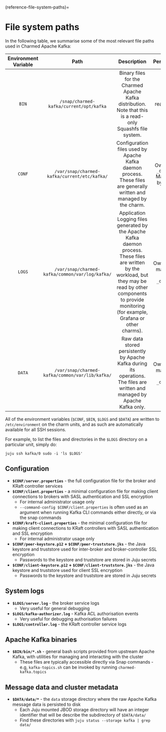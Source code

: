 (reference-file-system-paths)=
# File system paths

In the following table, we summarise some of the most relevant file paths used in Charmed Apache Kafka:

| Environment Variable |                       Path                       |                                                                                                                   Description                                                                                                                   |                Permission                |
|:--------------------:|:------------------------------------------------:|:-----------------------------------------------------------------------------------------------------------------------------------------------------------------------------------------------------------------------------------------------:|:----------------------------------------:|
|         `BIN`        |      `/snap/charmed-kafka/current/opt/kafka`     |                                                                   Binary files for the Charmed Apache Kafka distribution. Note that this is a read-only Squashfs file system.                                                                   |                 read-only                |
|        `CONF`        |   `/var/snap/charmed-kafka/current/etc/kafka/`   |                                                               Configuration files used by Apache Kafka daemon process. These files are generally written and managed by the charm.                                                              | Owned by `_daemon_` Managed by  `charm`  |
|        `LOGS`        |  `/var/snap/charmed-kafka/common/var/log/kafka/` |            Application Logging files generated by the Apache Kafka daemon process.  These files are written by the workload, but they may be read by other  components to provide monitoring (for example, Grafana or other charms).            |      Owned and managed by `_daemon_`     |
|        `DATA`        |  `/var/snap/charmed-kafka/common/var/lib/kafka/` |                                                           Raw data stored persistently by Apache Kafka during its operations. The files are written and managed by Apache Kafka only.                                                           |     Owned and managed by  `_daemon_`     |

All of the environment variables (`$CONF`, `$BIN`, `$LOGS` and `$DATA`) are written to `/etc/environment` on the charm units, and as such are automatically available for all SSH sessions.

For example, to list the files and directories in the `$LOGS` directory on a particular unit, simply do:

```shell
juju ssh kafka/0 sudo -i 'ls $LOGS'
```

## Configuration

- **`$CONF/server.properties`** - the full configuration file for the broker and KRaft controller services
- **`$CONF/client.properties`** - a minimal configuration file for making client connections to brokers with SASL authentication and SSL encryption
    - For internal administrator usage only
    - `--command-config $CONF/client.properties` is often used as an argument when running Kafka CLI commands either directly, or via the snap commands
- **`$CONF/kraft-client.properties`** - the minimal configuration file for making client connections to KRaft controllers with SASL authentication and SSL encryption
    - For internal administrator usage only
- **`$CONF/peer-keystore.p12` + `$CONF/peer-truststore.jks`** - the Java keystore and truststore used for inter-broker and broker-controller SSL encryption
    - Passwords to the keystore and truststore are stored in Juju secrets
- **`$CONF/client-keystore.p12` + `$CONF/client-truststore.jks`** - the Java keystore and truststore used for client SSL encryption
    - Passwords to the keystore and truststore are stored in Juju secrets

## System logs

- **`$LOGS/server.log`** - the broker service logs
    - Very useful for general debugging
- **`$LOGS/kafka-authorizer.log`** - Kafka ACL authorisation events
    - Very useful for debugging authorisation failures
- **`$LOGS/controller.log`** - the KRaft controller service logs

## Apache Kafka binaries

- **`$BIN/bin/*.sh`** - general bash scripts provided from upstream Apache Kafka, with utilities for managing and interacting with the cluster
    - These files are typically accessible directly via Snap commands - e.g, `kafka-topics.sh` can be invoked by running `charmed-kafka.topics`

## Message data and cluster metadata

- **`$DATA/data/*`** - the `data` storage directory where the raw Apache Kafka message data is persisted to disk
    - Each Juju mounted JBOD storage directory will have an integer identifier that will be describe the subdirectory of `$DATA/data/`
    - Find these directories with `juju status --storage kafka | grep data/`
